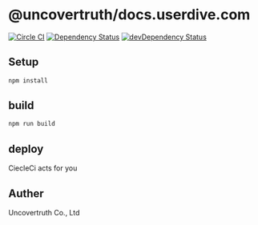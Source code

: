 # @uncovertruth/docs.userdive.com

[![Circle CI][circie-image]][circie-url] [![Dependency Status][david-dm-image]][david-dm-url] [![devDependency Status][dev-david-dm-image]][dev-david-dm-url]

## Setup

```sh
npm install
```

## build

```sh
npm run build
```

## deploy

CiecleCi acts for you

## Auther

Uncovertruth Co., Ltd

[david-dm-image]: https://david-dm.org/uncovertruth/docs.userdive.com.svg
[david-dm-url]: https://david-dm.org/uncovertruth/docs.userdive.com
[dev-david-dm-image]: https://david-dm.org/uncovertruth/docs.userdive.com/dev-status.svg
[dev-david-dm-url]: https://david-dm.org/uncovertruth/docs.userdive.com#info=devDependencies
[circie-image]: https://circleci.com/gh/uncovertruth/docs.userdive.com/tree/master.svg?style=svg&circle-token=79ced5584386e0858dc73acb6be688ca99055a52
[circie-url]: https://circleci.com/gh/uncovertruth/docs.userdive.com/tree/master
